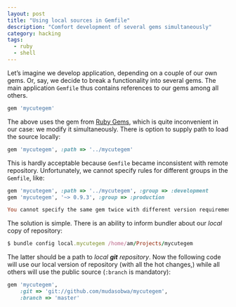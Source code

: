 ```yaml
---
layout: post
title: "Using local sources in Gemfile"
description: "Comfort development of several gems simultaneously"
category: hacking
tags:
  - ruby
  - shell
---
```

Let’s imagine we develop application, depending on a couple of our own gems.
Or, say, we decide to break a functionality into several gems. The main
application `Gemfile` thus contains references to our gems among all others.

```ruby
gem 'mycutegem'
```

The above uses the gem from [Ruby Gems](http://rubygems.org), which is quite
inconvenient in our case: we modify it simultaneously. There is option to
supply path to load the source locally:

```ruby
gem 'mycutegem', :path => '../mycutegem'
```

This is hardly acceptable because `Gemfile` became inconsistent with remote
repository. Unfortunately, we cannot specify rules for different groups
in the `Gemfile`, like:

```ruby
gem 'mycutegem', :path => '../mycutegem', :group => :development
gem 'mycutegem', '~> 0.9.3', :group => :production
```

```ruby
You cannot specify the same gem twice with different version requirements.
```

The solution is simple. There is an ability to inform bundler about
our _local_ copy of repository:

```ruby
$ bundle config local.mycutegem /home/am/Projects/mycutegem
```

The latter should be a path to _local **git** repository_. Now the
following code will use our local version of repository (with all the
hot changes,) while all others will use the public source (`:branch` is
mandatory):

```ruby
gem 'mycutegem',
    :git => 'git://github.com/mudasobwa/mycutegem',
    :branch => 'master'
```

